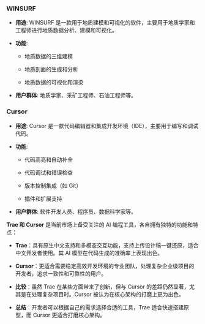 ### **WINSURF**

- **用途**: WINSURF 是一款用于地质建模和可视化的软件，主要用于地质学家和工程师进行地质数据分析、建模和可视化。
    
- **功能**:
    
    - 地质数据的三维建模
        
    - 地质剖面的生成和分析
        
    - 地质数据的可视化和渲染
        
- **用户群体**: 地质学家、采矿工程师、石油工程师等。
### **Cursor**

- **用途**: Cursor 是一款代码编辑器和集成开发环境（IDE），主要用于编写和调试代码。
    
- **功能**:
    
    - 代码高亮和自动补全
        
    - 代码调试和错误检查
        
    - 版本控制集成（如 Git）
        
    - 插件和扩展支持
        
- **用户群体**: 软件开发人员、程序员、数据科学家等。

**Trae 和 Cursor** 是当前市场上备受关注的 AI 编程工具，各自拥有独特的功能和特点：

- **Trae**：具有原生中文支持和多模态交互功能，支持上传设计稿一键还原，适合中文开发者使用。其 AI 模型在代码生成的准确率上表现出色。
    
- **Cursor**：更适合需要稳定高效开发环境的专业团队，处理复杂企业级项目的开发者，追求一致性和可靠性的用户。
    
- **比较**：虽然 Trae 在某些方面带来了创新，但与 Cursor 的差距仍然显著，尤其是在处理复杂项目时。Cursor 被认为在核心架构的打磨上更为出色。
    
- **总结**：开发者可以根据自己的需求选择合适的工具，Trae 适合快速搭建原型，而 Cursor 更适合打磨核心架构。